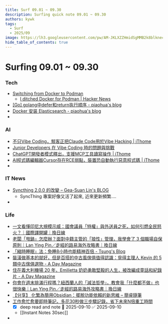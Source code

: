 ```yaml
---
title: Surf 09.01 ~ 09.30
description: Surfing quick note 09.01 ~ 09.30
authors: kywk
tags:
  - Surf
  - 2025/09
image: https://lh3.googleusercontent.com/pw/AM-JKLXZZHmidSgMMB2k8blkneclNRysPXLr__G7rZ4hPi2sN0jC67PHAbX1MyFj8hQX_MTZ6bwIMPwCyu2fu1bU0ZXSX09eu-OlSDb4U-9haUS_wgnVPLaCM6WQLsRbsnocF8X5Edmt35rDjytljbNEMsaf8A=w800-no?authuser=0
hide_table_of_contents: true
---
```


# Surfing 09.01 ~ 09.30

### Tech

- [Switching from Docker to Podman](https://codesmash.dev/why-i-ditched-docker-for-podman-and-you-should-too)
	- [I ditched Docker for Podman \| Hacker News](https://news.ycombinator.com/item?id=45137525)
- [\[Go\] golang中defer和return执行顺序 - piaohua's blog](https://piaohua.github.io/post/golang/20250907-go-defer-return/)
- [Docker 安装 Elasticsearch - piaohua's blog](https://piaohua.github.io/post/docker/20250907-docker-elasticsearch-quickstart/)
- 

### AI

- [不只Vibe Coding，駭客正把Claude Code用於Vibe Hacking \| iThome](https://www.ithome.com.tw/news/170951)
- [Junior Developers 在 Vibe Coding 時的問題與挑戰](https://studyhost.blogspot.com/2025/08/junior-developers-ai.html)
- [ChatGPT開發者模式釋出，支援MCP工具讀寫操作 \| iThome](https://www.ithome.com.tw/news/171115)
- [AI程式碼編輯器Cursor存在RCE弱點，裝置恐自動執行惡意程式碼 \| iThome](https://www.ithome.com.tw/news/171133)
- 

### IT News

- [Syncthing 2.0.0 的改變 – Gea-Suan Lin's BLOG](https://blog.gslin.org/archives/2025/08/13/12563/)
	- SyncThing 專案好像又活了起來, 近來更新頻繁....
- 

### Life

- [一文看懂印尼大規模示威：國會議員「特權」與外送員之死，如何引燃全民怒火？｜國際譯開罐｜換日線](https://crossing.cw.com.tw/article/20132)
- [老闆「甩鍋」怎麼辦？面對中籍主管的「狼性」管理，我學會了 3 個職場自保原則｜Lan Ying Pin／走經的路易海外攻略書｜換日線](https://crossing.cw.com.tw/article/20137)
- [「縮時睡眠」法：免睡8小時也能精神百倍 - Tsung's Blog](https://blog.longwin.com.tw/2025/09/news-short-time-sleep-disorder-2025/)
- [裝潢做基本的就好，但是百搭的中古風傢俱值得認識：覓得主理人 Kevin 的 5 類中古傢俱選物 - A Day Magazine](https://www.adaymag.com/2025/09/09/olivia-interview.html)
- [住在義大利機場 20 年，Emilietta 奶奶勇敢堅毅的人生，被改編成童話和紀錄片 - A Day Magazine](https://www.adaymag.com/2025/09/09/cesira-ton.html)
- [你會在週末排滿行程嗎？紐西蘭人的「減法哲學」，教會我「什麼都不做」也很快樂｜Lan Ying Pin／走經的路易海外攻略書｜換日線](https://crossing.cw.com.tw/article/20141)
- [【分享】 化繁為簡用Obsidian：擺脫功能依賴的新思維 – 簡睿隨筆](https://jdev.tw/blog/8912/simplify-with-obsidian-new-thinking)
- [工作愈忙愈要即時筆記，多花30秒做三步驟記錄，省下未來N倍重工時間](https://www.playpcesor.com/2025/09/30n.html)
	- [x] deep read and note 📅 2025-09-10 ✅ 2025-09-10
	- [[Instant Notes 30sec]]
- 